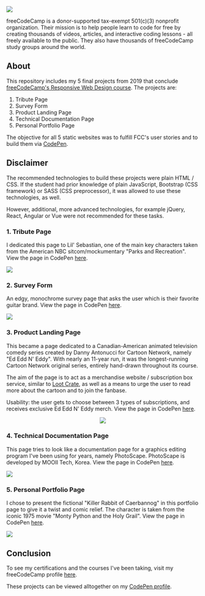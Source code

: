 ![](https://external-content.duckduckgo.com/iu/?u=https%3A%2F%2Fblog.markallenwebdeveloper.co.uk%2Fwp-content%2Fuploads%2F2018%2F09%2FfreeCodeCamp-1200x200.jpg&f=1&nofb=1)


freeCodeCamp is a donor-supported tax-exempt 501(c)(3) nonprofit organization. Their mission is to help people learn to code for free by creating thousands of videos, articles, and interactive coding lessons - all freely available to the public. They also have thousands of freeCodeCamp study groups around the world.

## About 

This repository includes my 5 final projects from 2019 that conclude [freeCodeCamp's Responsive Web Design course](https://www.freecodecamp.org/learn/responsive-web-design/). The projects are:

1. Tribute Page
2. Survey Form
3. Product Landing Page
4. Technical Documentation Page
5. Personal Portfolio Page

The objective for all 5 static websites was to fulfill FCC's user stories and to build them via [CodePen](https://codepen.io/trending).

## Disclaimer
The recommended technologies to build these projects were plain HTML / CSS. If the student had prior knowledge of plain JavaScript, Bootstrap (CSS framework) or SASS (CSS preprocessor), it was allowed to use these technologies, as well. 

However, additional, more advanced technologies, for example jQuery, React, Angular or Vue were not recommended for these tasks. 



### 1. Tribute Page
I dedicated this page to Lil' Sebastian, one of the main key characters taken from the American NBC sitcom/mockumentary "Parks and Recreation". View the page in CodePen [here](https://codepen.io/boglarkasebestyen/full/oVVrMX).

![](https://i.postimg.cc/SQcF50bV/Screen-Shot-2021-02-12-at-22-02-24.jpg)



### 2. Survey Form
An edgy, monochrome survey page that asks the user which is their favorite guitar brand. View the page in CodePen [here](https://codepen.io/boglarkasebestyen/full/axvmyB).

![](https://i.postimg.cc/pd34GC0g/Screen-Shot-2021-02-12-at-22-13-50.jpg)



### 3. Product Landing Page
This became a page dedicated to a Canadian-American animated television comedy series created by Danny Antonucci for Cartoon Network, namely "Ed Edd N' Eddy". With nearly an 11-year run, it was the longest-running Cartoon Network original series, entirely hand-drawn throughout its course.

The aim of the page is to act as a merchandise website / subscription box service, similar to [Loot Crate](https://lootcrate.com), as well as a means to urge the user to read more about the cartoon and to join the fanbase. 

Usability: the user gets to choose between 3 types of subscriptions, and receives exclusive Ed Edd N' Eddy merch.
View the page in CodePen [here](https://codepen.io/boglarkasebestyen/full/VNpOgL).

<p align="center">
  <img src="https://media.giphy.com/media/d6EKDbcFEOcQ4fzEh6/giphy.gif"/>
</p>



### 4. Technical Documentation Page
This page tries to look like a documentation page for a graphics editing program I've been using for years, namely PhotoScape. PhotoScape is developed by MOOII Tech, Korea. View the page in CodePen [here](https://codepen.io/boglarkasebestyen/full/yrpWEd).

![](https://i.postimg.cc/Qd16b79M/Screen-Shot-2021-02-12-at-23-03-51.jpg)



### 5. Personal Portfolio Page
I chose to present the fictional "Killer Rabbit of Caerbannog" in this portfolio page to give it a twist and comic relief. The character is taken from the iconic 1975 movie "Monty Python and the Holy Grail". View the page in CodePen [here](https://codepen.io/boglarkasebestyen/full/pBqeMQ).


![](https://i.postimg.cc/cLNxkqQC/Screen-Shot-2021-02-12-at-22-41-58.jpg)




## Conclusion
To see my certifications and the courses I've been taking, visit my freeCodeCamp profile [here](https://www.freecodecamp.org/boglarkasebestyen).

These projects can be viewed alltogether on my [CodePen profile](https://codepen.io/boglarkasebestyen).


